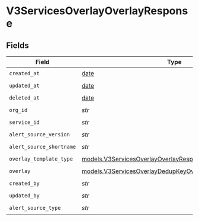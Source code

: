 # V3ServicesOverlayOverlayResponse


## Fields

| Field                                                                                                                          | Type                                                                                                                           | Required                                                                                                                       | Description                                                                                                                    |
| ------------------------------------------------------------------------------------------------------------------------------ | ------------------------------------------------------------------------------------------------------------------------------ | ------------------------------------------------------------------------------------------------------------------------------ | ------------------------------------------------------------------------------------------------------------------------------ |
| `created_at`                                                                                                                   | [date](https://docs.python.org/3/library/datetime.html#date-objects)                                                           | :heavy_check_mark:                                                                                                             | N/A                                                                                                                            |
| `updated_at`                                                                                                                   | [date](https://docs.python.org/3/library/datetime.html#date-objects)                                                           | :heavy_check_mark:                                                                                                             | N/A                                                                                                                            |
| `deleted_at`                                                                                                                   | [date](https://docs.python.org/3/library/datetime.html#date-objects)                                                           | :heavy_check_mark:                                                                                                             | N/A                                                                                                                            |
| `org_id`                                                                                                                       | *str*                                                                                                                          | :heavy_check_mark:                                                                                                             | N/A                                                                                                                            |
| `service_id`                                                                                                                   | *str*                                                                                                                          | :heavy_check_mark:                                                                                                             | N/A                                                                                                                            |
| `alert_source_version`                                                                                                         | *str*                                                                                                                          | :heavy_check_mark:                                                                                                             | N/A                                                                                                                            |
| `alert_source_shortname`                                                                                                       | *str*                                                                                                                          | :heavy_check_mark:                                                                                                             | N/A                                                                                                                            |
| `overlay_template_type`                                                                                                        | [models.V3ServicesOverlayOverlayResponseOverlayTemplateType](../models/v3servicesoverlayoverlayresponseoverlaytemplatetype.md) | :heavy_check_mark:                                                                                                             | N/A                                                                                                                            |
| `overlay`                                                                                                                      | [models.V3ServicesOverlayDedupKeyOverlay](../models/v3servicesoverlaydedupkeyoverlay.md)                                       | :heavy_check_mark:                                                                                                             | N/A                                                                                                                            |
| `created_by`                                                                                                                   | *str*                                                                                                                          | :heavy_check_mark:                                                                                                             | N/A                                                                                                                            |
| `updated_by`                                                                                                                   | *str*                                                                                                                          | :heavy_check_mark:                                                                                                             | N/A                                                                                                                            |
| `alert_source_type`                                                                                                            | *str*                                                                                                                          | :heavy_check_mark:                                                                                                             | N/A                                                                                                                            |